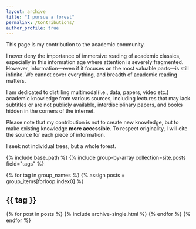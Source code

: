 ```yaml
---
layout: archive
title: "I pursue a forest"
permalink: /Contributions/
author_profile: true
---
```


This page is my contribution to the academic community.

I never deny the importance of immersive reading of academic classics, especially in this information age where attention is severely fragmented. However, information—even if it focuses on the most valuable parts—is still infinite. We cannot cover everything, and breadth of academic reading matters.

I am dedicated to distilling multimodal(i.e., data, papers, video etc.) academic knowledge from various sources, including lectures that may lack subtitles or are not publicly available, interdisciplinary papers, and books hidden in the corners of the internet.

Please note that my contribution is not to create new knowledge, but to make existing knowledge **more accessible**. To respect originality, I will cite the source for each piece of information.

I seek not individual trees, but a whole forest.

{% include base_path %}
{% include group-by-array collection=site.posts field="tags" %}

{% for tag in group_names %}
  {% assign posts = group_items[forloop.index0] %}
  <h2 id="{{ tag | slugify }}" class="archive__subtitle">{{ tag }}</h2>
  {% for post in posts %}
    {% include archive-single.html %}
  {% endfor %}
{% endfor %}